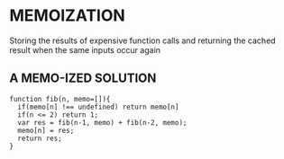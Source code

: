 # MEMOIZATION

Storing the results of expensive function calls and returning the cached result when the same inputs occur again

## A MEMO-IZED SOLUTION

```
function fib(n, memo=[]){
  if(memo[n] !== undefined) return memo[n]
  if(n <= 2) return 1;
  var res = fib(n-1, memo) + fib(n-2, memo);
  memo[n] = res;
  return res;
}
```
